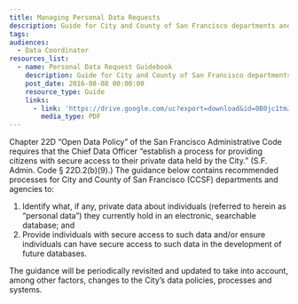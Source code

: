 ```yaml
---
title: Managing Personal Data Requests
description: Guide for City and County of San Francisco departments and agencies to implement a process to provide individuals with their own personal data upon request.
tags:
audiences:
  - Data Coordinator
resources_list:
  - name: Personal Data Request Guidebook
    description: Guide for City and County of San Francisco departments and agencies to implement a process to provide individuals with their own personal data upon request.
    post_date: 2016-08-08 00:00:00
    resource_type: Guide
    links:
      - link: 'https://drive.google.com/uc?export=download&id=0B0jc1tmJAlTcZTBlY0duZjVGdUk'
        media_type: PDF
---
```



Chapter 22D “Open Data Policy” of the San Francisco Administrative Code requires that the Chief Data Officer “establish a process for providing citizens with secure access to their private data held by the City.” (S.F. Admin. Code § 22D.2(b)(9).) The guidance below contains recommended processes for City and County of San Francisco (CCSF) departments and agencies to:

1. Identify what, if any, private data about individuals (referred to herein as “personal data”) they currently hold in an electronic, searchable database; and
2. Provide individuals with secure access to such data and/or ensure individuals can have secure access to such data in the development of future databases.

The guidance will be periodically revisited and updated to take into account, among other factors, changes to the City’s data policies, processes and systems.